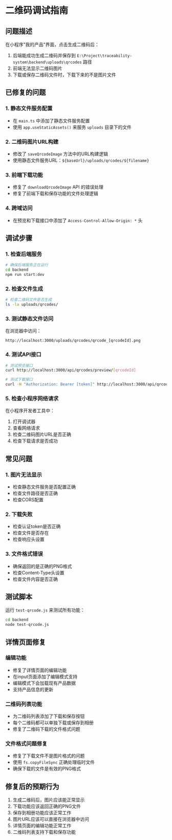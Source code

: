 # 二维码调试指南

## 问题描述
在小程序"我的产品"界面，点击生成二维码后：
1. 后端能成功生成二维码并保存到 `E:\Project\traceability-system\backend\uploads\qrcodes` 路径
2. 前端无法显示二维码图片
3. 下载或保存二维码文件时，下载下来的不是图片文件

## 已修复的问题

### 1. 静态文件服务配置
- 在 `main.ts` 中添加了静态文件服务配置
- 使用 `app.useStaticAssets()` 来服务 `uploads` 目录下的文件

### 2. 二维码图片URL构建
- 修改了 `saveQrcodeImage` 方法中的URL构建逻辑
- 使用静态文件服务URL：`${baseUrl}/uploads/qrcodes/${filename}`

### 3. 前端下载功能
- 修复了 `downloadQrcodeImage` API 的错误处理
- 修复了前端下载和保存功能的文件处理逻辑

### 4. 跨域访问
- 在预览和下载接口中添加了 `Access-Control-Allow-Origin: *` 头

## 调试步骤

### 1. 检查后端服务
```bash
# 确保后端服务正在运行
cd backend
npm run start:dev
```

### 2. 检查文件生成
```bash
# 检查二维码文件是否生成
ls -la uploads/qrcodes/
```

### 3. 测试静态文件访问
在浏览器中访问：
```
http://localhost:3000/uploads/qrcodes/qrcode_[qrcodeId].png
```

### 4. 测试API接口
```bash
# 测试预览接口
curl http://localhost:3000/api/qrcodes/preview/[qrcodeId]

# 测试下载接口
curl -H "Authorization: Bearer [token]" http://localhost:3000/api/qrcodes/download/[qrcodeId]
```

### 5. 检查小程序网络请求
在小程序开发者工具中：
1. 打开调试器
2. 查看网络请求
3. 检查二维码图片URL是否正确
4. 检查下载请求是否成功

## 常见问题

### 1. 图片无法显示
- 检查静态文件服务是否配置正确
- 检查文件路径是否正确
- 检查CORS配置

### 2. 下载失败
- 检查认证token是否正确
- 检查文件是否存在
- 检查响应头设置

### 3. 文件格式错误
- 确保返回的是正确的PNG格式
- 检查Content-Type头设置
- 检查文件内容是否正确

## 测试脚本
运行 `test-qrcode.js` 来测试所有功能：
```bash
cd backend
node test-qrcode.js
```

## 详情页面修复

### 编辑功能
- 修复了详情页面的编辑功能
- 在input页面添加了编辑模式支持
- 编辑模式下会加载现有产品数据
- 支持产品信息的更新

### 二维码列表功能
- 为二维码列表添加了下载和保存按钮
- 每个二维码都可以单独下载或保存到相册
- 修复了二维码下载的文件格式问题

### 文件格式问题修复
- 修复了下载文件不是图片格式的问题
- 使用 `fs.copyFileSync` 正确处理临时文件
- 确保下载的文件是有效的PNG格式

## 修复后的预期行为
1. 生成二维码后，图片应该能正常显示
2. 下载功能应该返回正确的PNG文件
3. 保存到相册功能应该正常工作
4. 图片URL应该可以直接在浏览器中访问
5. 详情页面的编辑功能正常工作
6. 二维码列表支持下载和保存功能
